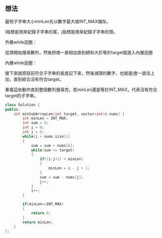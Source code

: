 ## 想法
最短子字串大小minLen先以數字最大值INT_MAX儲存。

i指標是用來紀錄子字串的尾，j指標是用來紀錄子字串的頭。

外層while迴圈：

從頭開始搜尋數列，然後把值一直相加直到總和大於等於target就進入內層迴圈

內層while迴圈：

接下來就把目前符合子字串的長度記下來，然後減頭的數字，也就是j會一直往上加，直到綜合沒有符合target。

重複這些動作直到整個數列搜尋完，若minLen還是等於INT_MAX，代表沒有符合target的子字串。


```CPP
class Solution {
public:
    int minSubArrayLen(int target, vector<int>& nums) {
        int minLen = INT_MAX;
        int sum = 0;
        int i = 0;
        int j = 0;
        while(i < nums.size())
        {
            sum = sum + nums[i];
            while(sum >= target)
            {
                if((i-j+1) < minLen)
                {
                    minLen = i - j + 1;
                }
                sum = sum - nums[j];
                j++;
            }
            i++;
        }      

        if(minLen==INT_MAX)
        {
            return 0;
        }
        return minLen;
    }
};
```
